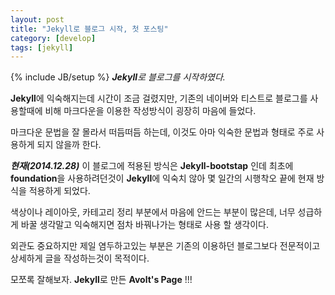 ```yaml
---
layout: post
title: "Jekyll로 블로그 시작, 첫 포스팅"
category: [develop]
tags: [jekyll]
---
```

{% include JB/setup %}
***Jekyll**로 블로그를 시작하였다.*  

**Jekyll**에 익숙해지는데 시간이 조금 걸렸지만, 기존의 네이버와 티스트로 블로그를 사용할때에 비해 마크다운을 이용한 작성방식이 굉장히 마음에 들었다.  

마크다운 문법을 잘 몰라서 떠듬떠듬 하는데, 이것도 아마 익숙한 문법과 형태로 주로 사용하게 되지 않을까 한다.  

___현재(2014.12.28)___ 이 블로그에 적용된 방식은 **Jekyll-bootstap** 인데 최초에 **foundation**을 사용하려던것이 **Jekyll**에 익숙치 않아 몇 일간의 시행착오 끝에 현재 방식을 적용하게 되었다.   

색상이나 레이아웃, 카테고리 정리 부분에서 마음에 안드는 부분이 많은데, 너무 성급하게 바꿀 생각말고 익숙해지면 점차 바꿔나가는 형태로 사용 할 생각이다.  

외관도 중요하지만 제일 염두하고있는 부분은 기존의 이용하던 블로그보다 전문적이고 상세하게 글을 작성하는것이 목적이다.

모쪼록 잘해보자. **Jekyll**로 만든 **Avolt's Page** !!! 








